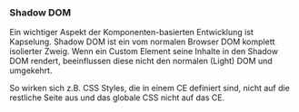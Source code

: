 ### Shadow DOM

Ein wichtiger Aspekt der Komponenten-basierten Entwicklung ist Kapselung. Shadow DOM ist ein vom normalen Browser DOM komplett isolierter Zweig.
Wenn ein Custom Element seine Inhalte in den Shadow DOM rendert, beeinflussen diese nicht den normalen (Light) DOM und umgekehrt.

So wirken sich z.B. CSS Styles, die in einem CE definiert sind, nicht auf die restliche Seite aus und das globale CSS nicht auf das CE.
